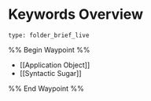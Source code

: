 # Keywords Overview
 
```ccard
type: folder_brief_live
```
 
%% Begin Waypoint %%
- [[Application Object]]
- [[Syntactic Sugar]]

%% End Waypoint %%
